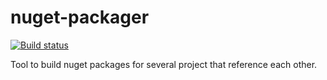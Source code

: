 # nuget-packager
[![Build status](https://ci.appveyor.com/api/projects/status/vk3prih9w934hk96/branch/master?svg=true)](https://ci.appveyor.com/project/kevinphelps/nuget-packager/branch/master)

Tool to build nuget packages for several project that reference each other.
